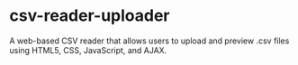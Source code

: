 # csv-reader-uploader
A web-based CSV reader that allows users to upload and preview .csv files using HTML5, CSS, JavaScript, and AJAX.
